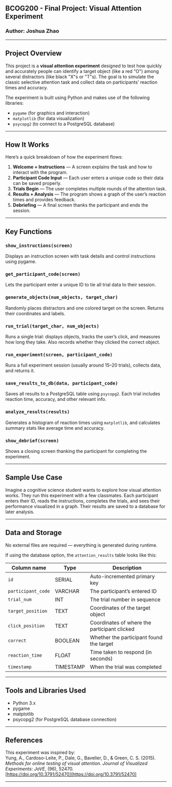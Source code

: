## BCOG200 - Final Project: Visual Attention Experiment  
### Author: Joshua Zhao  

---

## Project Overview  

This project is a **visual attention experiment** designed to test how quickly and accurately people can identify a target object (like a red "O") among several distractors (like black "X"s or "T"s). The goal is to simulate the classic selective attention task and collect data on participants’ reaction times and accuracy.

The experiment is built using Python and makes use of the following libraries:

- `pygame` (for graphics and interaction)  
- `matplotlib` (for data visualization)  
- `psycopg2` (to connect to a PostgreSQL database)  

---

## How It Works  

Here’s a quick breakdown of how the experiment flows:

1. **Welcome + Instructions** — A screen explains the task and how to interact with the program.  
2. **Participant Code Input** — Each user enters a unique code so their data can be saved properly.  
3. **Trials Begin** — The user completes multiple rounds of the attention task.  
4. **Results + Analysis** — The program shows a graph of the user’s reaction times and provides feedback.  
5. **Debriefing** — A final screen thanks the participant and ends the session.

---

## Key Functions  

### `show_instructions(screen)`  
Displays an instruction screen with task details and control instructions using pygame.

### `get_participant_code(screen)`  
Lets the participant enter a unique ID to tie all trial data to their session.

### `generate_objects(num_objects, target_char)`  
Randomly places distractors and one colored target on the screen. Returns their coordinates and labels.

### `run_trial(target_char, num_objects)`  
Runs a single trial: displays objects, tracks the user’s click, and measures how long they take. Also records whether they clicked the correct object.

### `run_experiment(screen, participant_code)`  
Runs a full experiment session (usually around 15–20 trials), collects data, and returns it.

### `save_results_to_db(data, participant_code)`  
Saves all results to a PostgreSQL table using `psycopg2`. Each trial includes reaction time, accuracy, and other relevant info.

### `analyze_results(results)`  
Generates a histogram of reaction times using `matplotlib`, and calculates summary stats like average time and accuracy.

### `show_debrief(screen)`  
Shows a closing screen thanking the participant for completing the experiment.

---

## Sample Use Case  

Imagine a cognitive science student wants to explore how visual attention works. They run this experiment with a few classmates. Each participant enters their ID, reads the instructions, completes the trials, and sees their performance visualized in a graph. Their results are saved to a database for later analysis.

---

## Data and Storage  

No external files are required — everything is generated during runtime.  

If using the database option, the `attention_results` table looks like this:

| Column name        | Type     | Description                               |
|--------------------|----------|-------------------------------------------|
| `id`               | SERIAL   | Auto-incremented primary key              |
| `participant_code` | VARCHAR  | The participant’s entered ID              |
| `trial_num`        | INT      | The trial number in sequence              |
| `target_position`  | TEXT     | Coordinates of the target object          |
| `click_position`   | TEXT     | Coordinates of where the participant clicked |
| `correct`          | BOOLEAN  | Whether the participant found the target  |
| `reaction_time`    | FLOAT    | Time taken to respond (in seconds)        |
| `timestamp`        | TIMESTAMP| When the trial was completed              |

---

## Tools and Libraries Used  

- Python 3.x  
- pygame  
- matplotlib  
- psycopg2 (for PostgreSQL database connection)

---

## References  

This experiment was inspired by:  
Yung, A., Cardoso-Leite, P., Dale, G., Bavelier, D., & Green, C. S. (2015).  
*Methods for online testing of visual attention*. *Journal of Visualized Experiments: JoVE*, (96), 52470.  
[https://doi.org/10.3791/52470](https://doi.org/10.3791/52470)

---
